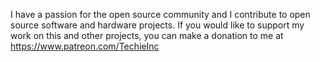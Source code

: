 I have a passion for the open source community and I contribute to open source software and hardware projects.
If you would like to support my work on this and other projects, you can make a donation to me at https://www.patreon.com/TechieInc
